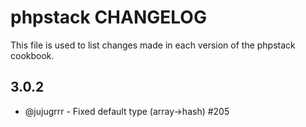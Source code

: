 phpstack CHANGELOG
==================

This file is used to list changes made in each version of the phpstack cookbook.

3.0.2
------
- @jujugrrr - Fixed default type (array->hash) #205

